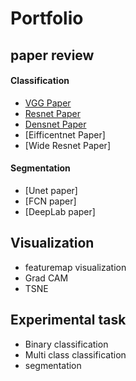  Portfolio
=========

paper review
------------

#### Classification
* [VGG Paper](https://github.com/AhnYoungBin/portfolio/tree/master/paper_review/vggpaper)
* [Resnet Paper](https://github.com/AhnYoungBin/portfolio/blob/master/paper_review/resnetpaper/README.md)
* [Densnet Paper](https://github.com/AhnYoungBin/portfolio/tree/master/paper_review/densenetpaper)
* [Eifficentnet Paper]
* [Wide Resnet Paper]

#### Segmentation
* [Unet paper]
* [FCN paper]
* [DeepLab paper]


Visualization
--------------
* featuremap visualization
* Grad CAM
* TSNE


Experimental task
-----------------
* Binary classification
* Multi class classification
* segmentation
